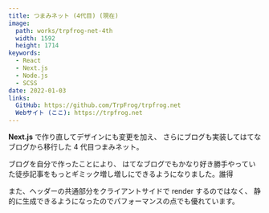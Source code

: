 ```yaml
---
title: つまみネット (4代目) (現在)
image: 
  path: works/trpfrog-net-4th
  width: 1592
  height: 1714
keywords:
  - React
  - Next.js
  - Node.js
  - SCSS
date: 2022-01-03
links:
  GitHub: https://github.com/TrpFrog/trpfrog.net
  Webサイト (ここ): https://trpfrog.net
---
```


**Next.js** で作り直してデザインにも変更を加え、
さらにブログも実装してはてなブログから移行した 4 代目つまみネット。

ブログを自分で作ったことにより、
はてなブログでもかなり好き勝手やっていた徒歩記事をもっとギミック増し増しにできるようになりました。誰得

また、ヘッダーの共通部分をクライアントサイドで render するのではなく、
静的に生成できるようになったのでパフォーマンスの点でも優れています。
